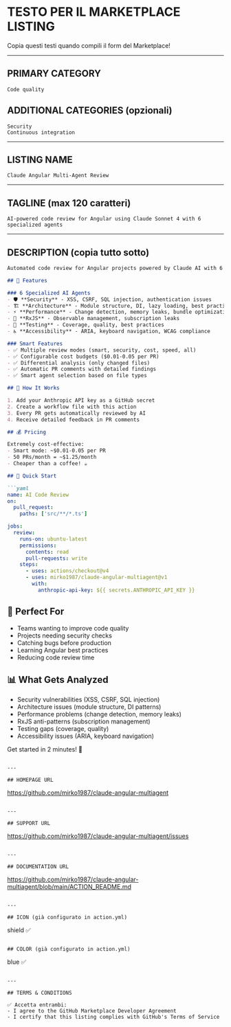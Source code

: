 # TESTO PER IL MARKETPLACE LISTING

Copia questi testi quando compili il form del Marketplace!

---

## PRIMARY CATEGORY
```
Code quality
```

## ADDITIONAL CATEGORIES (opzionali)
```
Security
Continuous integration
```

---

## LISTING NAME
```
Claude Angular Multi-Agent Review
```

---

## TAGLINE (max 120 caratteri)
```
AI-powered code review for Angular using Claude Sonnet 4 with 6 specialized agents
```

---

## DESCRIPTION (copia tutto sotto)

```markdown
Automated code review for Angular projects powered by Claude AI with 6 specialized agents.

## 🎯 Features

### 6 Specialized AI Agents
- 🛡️ **Security** - XSS, CSRF, SQL injection, authentication issues
- 🏗️ **Architecture** - Module structure, DI, lazy loading, best practices  
- ⚡ **Performance** - Change detection, memory leaks, bundle optimization
- 🔄 **RxJS** - Observable management, subscription leaks
- 🧪 **Testing** - Coverage, quality, best practices
- ♿ **Accessibility** - ARIA, keyboard navigation, WCAG compliance

### Smart Features
- ✅ Multiple review modes (smart, security, cost, speed, all)
- ✅ Configurable cost budgets ($0.01-0.05 per PR)
- ✅ Differential analysis (only changed files)
- ✅ Automatic PR comments with detailed findings
- ✅ Smart agent selection based on file types

## 🚀 How It Works

1. Add your Anthropic API key as a GitHub secret
2. Create a workflow file with this action
3. Every PR gets automatically reviewed by AI
4. Receive detailed feedback in PR comments

## 💰 Pricing

Extremely cost-effective:
- Smart mode: ~$0.01-0.05 per PR
- 50 PRs/month = ~$1.25/month
- Cheaper than a coffee! ☕

## 📖 Quick Start

```yaml
name: AI Code Review
on:
  pull_request:
    paths: ['src/**/*.ts']

jobs:
  review:
    runs-on: ubuntu-latest
    permissions:
      contents: read
      pull-requests: write
    steps:
      - uses: actions/checkout@v4
      - uses: mirko1987/claude-angular-multiagent@v1
        with:
          anthropic-api-key: ${{ secrets.ANTHROPIC_API_KEY }}
```

## 🎯 Perfect For

- Teams wanting to improve code quality
- Projects needing security checks
- Catching bugs before production
- Learning Angular best practices
- Reducing code review time

## 📊 What Gets Analyzed

- Security vulnerabilities (XSS, CSRF, SQL injection)
- Architecture issues (module structure, DI patterns)
- Performance problems (change detection, memory leaks)
- RxJS anti-patterns (subscription management)
- Testing gaps (coverage, quality)
- Accessibility issues (ARIA, keyboard navigation)

Get started in 2 minutes! 🚀
```

---

## HOMEPAGE URL
```
https://github.com/mirko1987/claude-angular-multiagent
```

---

## SUPPORT URL
```
https://github.com/mirko1987/claude-angular-multiagent/issues
```

---

## DOCUMENTATION URL
```
https://github.com/mirko1987/claude-angular-multiagent/blob/main/ACTION_README.md
```

---

## ICON (già configurato in action.yml)
```
shield ✅
```

## COLOR (già configurato in action.yml)
```
blue ✅
```

---

## TERMS & CONDITIONS

✅ Accetta entrambi:
- I agree to the GitHub Marketplace Developer Agreement
- I certify that this listing complies with GitHub's Terms of Service
